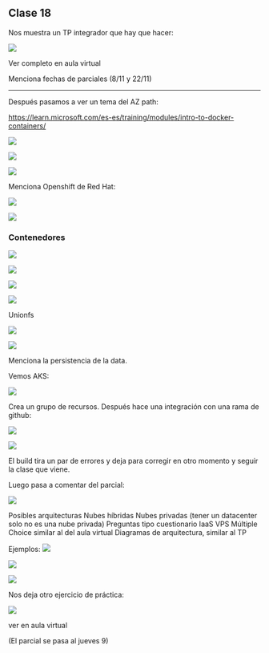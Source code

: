 ## Clase 18

Nos muestra un TP integrador que hay que hacer:

![](./224-assets/ppt-144-nube.png)

Ver completo en aula virtual

Menciona fechas de parciales (8/11 y 22/11)

---

Después pasamos a ver un tema del AZ path:

https://learn.microsoft.com/es-es/training/modules/intro-to-docker-containers/

![](./224-assets/ppt-145-nube.png)

![](./224-assets/ppt-146-nube.png)

![](./224-assets/ppt-147-nube.png)

Menciona Openshift de Red Hat:

![](./224-assets/ppt-148-nube.png)

![](./224-assets/ppt-149-nube.png)

### Contenedores

![](./224-assets/ppt-150-nube.png)

![](./224-assets/ppt-151-nube.png)

![](./224-assets/ppt-152-nube.png)

![](./224-assets/ppt-153-nube.png)

Unionfs

![](./224-assets/ppt-154-nube.png)

![](./224-assets/ppt-155-nube.png)

Menciona la persistencia de la data.

Vemos AKS:

![](./224-assets/ppt-156-nube.png)

Crea un grupo de recursos. Después hace una integración con una rama de github:

![](./224-assets/ppt-157-nube.png)

![](./224-assets/ppt-158-nube.png)

El build tira un par de errores y deja para corregir en otro momento y seguir la clase que viene.

Luego pasa a comentar del parcial:

![](./224-assets/ppt-159-nube.png)

Posibles arquitecturas
Nubes híbridas
Nubes privadas (tener un datacenter solo no es una nube privada)
Preguntas tipo cuestionario
IaaS
VPS
Múltiple Choice similar al del aula virtual
Diagramas de arquitectura, similar al TP

Ejemplos:
![](./224-assets/ppt-162-nube.png)

![](./224-assets/ppt-163-nube.png)

![](./224-assets/ppt-160-nube.png)

Nos deja otro ejercicio de práctica:

![](./224-assets/ppt-161-nube.png)

ver en aula virtual

(El parcial se pasa al jueves 9)